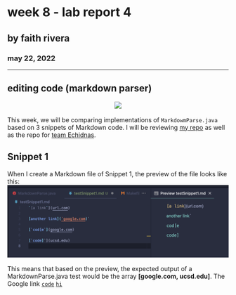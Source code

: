 # week 8 - lab report 4
## by faith rivera
### may 22, 2022

--- 

## editing code (markdown parser)


<p align="center">
  <img src="https://cdn.dribbble.com/users/330915/screenshots/3587000/10_coding_dribbble.gif" width="2800">
</p>

This week, we will be comparing implementations of `MarkdowmParse.java` based on 3 snippets of Markdown code. I will be reviewing [my repo](https://github.com/fnriv/markdown-parser) as well as the repo for [team Echidnas](https://github.com/AlexVazquez19/markdown-parser-echidnas).

## Snippet 1

When I create a Markdown file of Snippet 1, the preview of the file looks like this:
![Snippet 1 Preview](Snippet1.png)

This means that based on the preview, the expected output of a MarkdownParse.java test would be the array **[google.com, ucsd.edu]**. The Google link 
[`code`](google.com)
[`hi`](https://stackoverflow.com/questions/29973357/how-do-you-format-code-in-visual-studio-code-vscode)